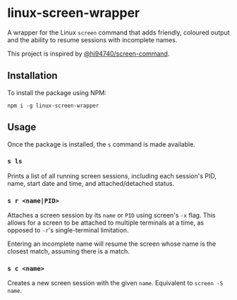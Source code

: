 # linux-screen-wrapper
A wrapper for the Linux `screen` command that adds friendly, coloured output and the ability to resume sessions with incomplete names.

This project is inspired by [@hi94740/screen-command](https://github.com/hi94740/screen-command).

## Installation
To install the package using NPM:
```
npm i -g linux-screen-wrapper
```

## Usage
Once the package is installed, the `s` command is made available.

### `s ls`
Prints a list of all running screen sessions, including each session's PID, name, start date and time, and attached/detached status.

### `s r <name|PID>`
Attaches a screen session by its `name` or `PID` using screen's `-x` flag. This allows for a screen to be attached to multiple terminals at a time, as opposed to `-r`'s single-terminal limitation.

Entering an incomplete name will resume the screen whose name is the closest match, assuming there is a match.

### `s c <name>`
Creates a new screen session with the given `name`. Equivalent to `screen -S name`.